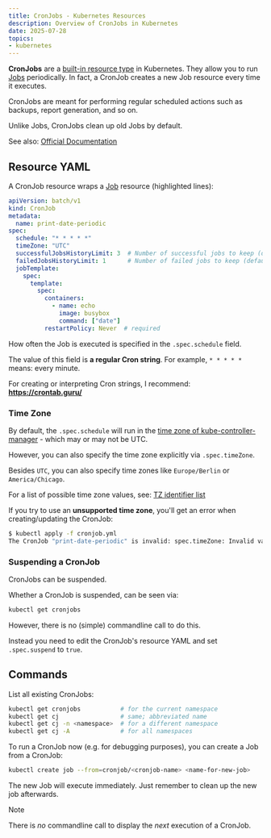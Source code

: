 ```yaml
---
title: CronJobs - Kubernetes Resources
description: Overview of CronJobs in Kubernetes
date: 2025-07-28
topics:
- kubernetes
---
```


**CronJobs** are a [built-in resource type](overview.md) in Kubernetes. They allow you to run [Jobs](jobs.md) periodically. In fact, a CronJob creates a new Job resource every time it executes.

CronJobs are meant for performing regular scheduled actions such as backups, report generation, and so on.

Unlike Jobs, CronJobs clean up old Jobs by default.

See also: [Official Documentation](https://kubernetes.io/docs/concepts/workloads/controllers/cron-jobs/)

## Resource YAML

A CronJob resource wraps a [Job](jobs.md) resource (highlighted lines):

```yaml {lineNos=true,hl_lines="11-18"}
apiVersion: batch/v1
kind: CronJob
metadata:
  name: print-date-periodic
spec:
  schedule: "* * * * *"
  timeZone: "UTC"
  successfulJobsHistoryLimit: 3  # Number of successful jobs to keep (default: 3)
  failedJobsHistoryLimit: 1      # Number of failed jobs to keep (default: 1)
  jobTemplate:
    spec:
      template:
        spec:
          containers:
            - name: echo
              image: busybox
              command: ["date"]
          restartPolicy: Never  # required
```

How often the Job is executed is specified in the `.spec.schedule` field.

The value of this field is **a regular Cron string**. For example, `* * * * *` means: every minute.

For creating or interpreting Cron strings, I recommend: **<https://crontab.guru/>**

### Time Zone

By default, the `.spec.schedule` will run in the [time zone of kube-controller-manager](../kube-controller-manager.md#time-zone) - which may or may not be UTC.

However, you can also specify the time zone explicitly via `.spec.timeZone`.

Besides `UTC`, you can also specify time zones like `Europe/Berlin` or `America/Chicago`.

For a list of possible time zone values, see: [TZ identifier list](https://en.wikipedia.org/wiki/List_of_tz_database_time_zones#List)

If you try to use an **unsupported time zone**, you'll get an error when creating/updating the CronJob:

```sh
$ kubectl apply -f cronjob.yml
The CronJob "print-date-periodic" is invalid: spec.timeZone: Invalid value: "UTC23": unknown time zone UTC23
```

### Suspending a CronJob

CronJobs can be suspended.

Whether a CronJob is suspended, can be seen via:

```sh
kubectl get cronjobs
```

However, there is no (simple) commandline call to do this.

Instead you need to edit the CronJob's resource YAML and set `.spec.suspend` to `true`.

## Commands

List all existing CronJobs:

```sh
kubectl get cronjobs           # for the current namespace
kubectl get cj                 # same; abbreviated name
kubectl get cj -n <namespace>  # for a different namespace
kubectl get cj -A              # for all namespaces
```

To run a CronJob now (e.g. for debugging purposes), you can create a Job from a CronJob:

```sh
kubectl create job --from=cronjob/<cronjob-name> <name-for-new-job>
```

The new Job will execute immediately. Just remember to clean up the new job afterwards.

> [!NOTE]
> There is *no* commandline call to display the *next* execution of a CronJob.
